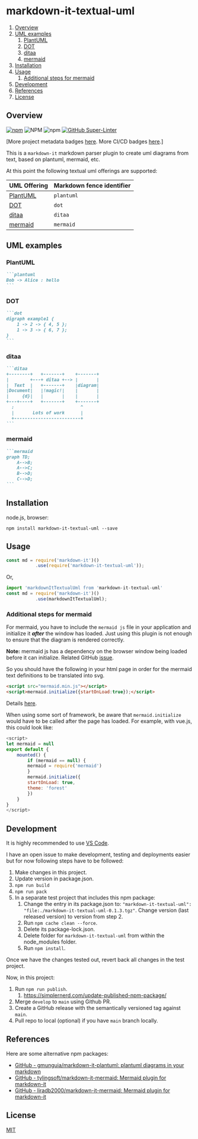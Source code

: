 # markdown-it-textual-uml

1. [Overview](#overview)
2. [UML examples](#uml-examples)
   1. [PlantUML](#plantuml)
   2. [DOT](#dot)
   3. [ditaa](#ditaa)
   4. [mermaid](#mermaid)
3. [Installation](#installation)
4. [Usage](#usage)
   1. [Additional steps for mermaid](#additional-steps-for-mermaid)
5. [Development](#development)
6. [References](#references)
7. [License](#license)

## Overview

[![npm](https://img.shields.io/npm/v/markdown-it-textual-uml)](https://www.npmjs.com/package/markdown-it-textual-uml)
![NPM](https://img.shields.io/npm/l/markdown-it-textual-uml)
![npm](https://img.shields.io/npm/dw/markdown-it-textual-uml)
[![GitHub Super-Linter](https://github.com/manastalukdar/markdown-it-textual-uml/workflows/Lint%20Code%20Base/badge.svg)](https://github.com/marketplace/actions/super-linter)

[More project metadata badges [here](./documentation/project/metadata.md). More CI/CD badges [here](./documentation/development/ci-cd.md#current-status).]

This is a `markdown-it` markdown parser plugin to create uml diagrams from text, based on plantuml, mermaid, etc.

At this point the following textual uml offerings are supported:

| UML Offering                                                | Markdown fence identifier |
| ----------------------------------------------------------- | ------------------------- |
| [PlantUML](http://plantuml.com/)                            | `plantuml`                |
| [DOT](https://graphviz.gitlab.io/_pages/doc/info/lang.html) | `dot`                     |
| [ditaa](http://ditaa.sourceforge.net/)                      | `ditaa`                   |
| [mermaid](https://github.com/knsv/mermaid)                  | `mermaid`                 |

## UML examples

### PlantUML

````markdown
```plantuml
Bob -> Alice : hello
```
````

### DOT

````markdown
```dot
digraph example1 {
    1 -> 2 -> { 4, 5 };
    1 -> 3 -> { 6, 7 };
}
```
````

### ditaa

````markdown
```ditaa
+--------+   +-------+    +-------+
|        +---+ ditaa +--> |       |
|  Text  |   +-------+    |diagram|
|Document|   |!magic!|    |       |
|     {d}|   |       |    |       |
+---+----+   +-------+    +-------+
  :                         ^
  |       Lots of work      |
  +-------------------------+
```
````

### mermaid

````markdown
```mermaid
graph TD;
    A-->B;
    A-->C;
    B-->D;
    C-->D;
```
````

## Installation

node.js, browser:

```text
npm install markdown-it-textual-uml --save
```

## Usage

```javascript
const md = require('markdown-it')()
           .use(require('markdown-it-textual-uml'));
```

Or,

```javascript
import 'markdownItTextualUml from 'markdown-it-textual-uml'
const md = require('markdown-it')()
           .use(markdownItTextualUml);
```

### Additional steps for mermaid

For mermaid, you have to include the `mermaid js` file in your application and initialize it **_after_** the window has loaded. Just using this plugin is not enough to ensure that the diagram is rendered correctly.

**Note:** mermaid js has a dependency on the browser window being loaded before it can initialize. Related GitHub [issue](https://github.com/knsv/mermaid/issues/485).

So you should have the following in your html page in order for the mermaid text definitions to be translated into svg.

```html
<script src="mermaid.min.js"></script>
<script>mermaid.initialize({startOnLoad:true});</script>
```

Details [here](https://mermaidjs.github.io/#/usage?id=simple-usage-on-a-web-page).

When using some sort of framework, be aware that `mermaid.initialize` would have to be called after the page has loaded. For example, with vue.js, this could look like:

```javascript
<script>
let mermaid = null
export default {
    mounted() {
        if (mermaid == null) {
        mermaid = require('mermaid')
        }
        mermaid.initialize({
        startOnLoad: true,
        theme: 'forest'
        })
    }
}
</script>
```

## Development

It is highly recommended to use [VS Code](https://code.visualstudio.com/).

I have an open issue to make development, testing and deployments easier but for now following steps have to be followed:

1. Make changes in this project.
2. Update version in package.json.
3. `npm run build`
4. `npm run pack`
5. In a separate test project that includes this npm package:
   1. Change the entry in its package.json to: `"markdown-it-textual-uml": "file:./markdown-it-textual-uml-0.1.3.tgz"`. Change version (last released version) to version from step 2.
   2. Run `npm cache clean --force`.
   3. Delete its package-lock.json.
   4. Delete folder for `markdown-it-textual-uml` from within the node_modules folder.
   5. Run `npm install`.

Once we have the changes tested out, revert back all changes in the test project.

Now, in this project:

1. Run `npm run publish`.
   1. <https://simplernerd.com/update-published-npm-package/>
2. Merge `develop` to `main` using Github PR.
3. Create a GitHub release with the semantically versioned tag against `main`.
4. Pull repo to local (optional) if you have `main` branch locally.

## References

Here are some alternative npm packages:

- [GitHub - gmunguia/markdown-it-plantuml: plantuml diagrams in your markdown](https://github.com/gmunguia/markdown-it-plantuml)
- [GitHub - tylingsoft/markdown-it-mermaid: Mermaid plugin for markdown-it](https://github.com/tylingsoft/markdown-it-mermaid)
- [GitHub - liradb2000/markdown-it-mermaid: Mermaid plugin for markdown-it](https://github.com/liradb2000/markdown-it-mermaid)

## License

[MIT](https://github.com/manastalukdar/markdown-it-textual-uml/blob/main/LICENSE)
